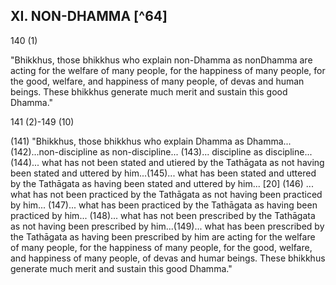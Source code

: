 ## XI. NON-DHAMMA [^64]

140 (1)

"Bhikkhus, those bhikkhus who explain non-Dhamma as nonDhamma are acting for the welfare of many people, for the happiness of many people, for the good, welfare, and happiness of many people, of devas and human beings. These bhikkhus generate much merit and sustain this good Dhamma."

141 (2)-149 (10)

(141) "Bhikkhus, those bhikkhus who explain Dhamma as Dhamma...(142)...non-discipline as non-discipline... (143)... discipline as discipline... (144)... what has not been stated and utiered by the Tathāgata as not having been stated and uttered by him...(145)... what has been stated and uttered by the Tathāgata as having been stated and uttered by him... [20] (146) ... what has not been practiced by the Tathāgata as not having been practiced by him... (147)... what has been practiced by the Tathāgata as having been practiced by him... (148)... what has not been prescribed by the Tathāgata as not having been prescribed by him...(149)... what has been prescribed by the Tathāgata as having been prescribed by him are acting for the welfare of many people, for the happiness of many people, for the good, welfare, and happiness of many people, of devas and humar beings. These bhikkhus generate much merit and sustain this good Dhamma."

